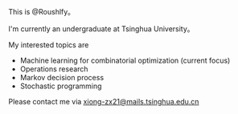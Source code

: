 This is @Roushlfy。

I'm currently an undergraduate at Tsinghua University。

My interested topics are
- Machine learning for combinatorial optimization (current focus)
- Operations research
- Markov decision process
- Stochastic programming

Please contact me via xiong-zx21@mails.tsinghua.edu.cn



<!---
Roushlfy/Roushlfy is a ✨ special ✨ repository because its `README.md` (this file) appears on your GitHub profile.
You can click the Preview link to take a look at your changes.
--->
